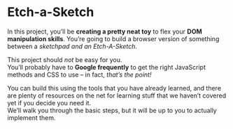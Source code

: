 # Etch-a-Sketch

In this project, you’ll be <strong>creating a pretty neat toy</strong> to flex your <strong>DOM manipulation skills</strong>. You’re going to build a browser version of something between a <em>sketchpad and an Etch-A-Sketch</em>.

This project should <em>not</em> be easy for you.<BR>
You’ll probably have to <strong>Google frequently</strong> to get the right JavaScript methods and CSS to use – in fact, <em>that’s the point!</em>

You can build this using the tools that you have already learned, and there are plenty of resources on the net for learning stuff that we haven’t covered yet if you decide you need it.<br>
We’ll walk you through the basic steps, but it will be up to you to actually implement them.

